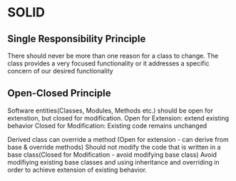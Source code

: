 # SOLID

## Single Responsibility Principle
There should never be more than one reason for a class to change.
The class provides a very focused functionality or it addresses a specific concern of our desired functionality

## Open-Closed Principle
Software entities(Classes, Modules, Methods etc.) should be open for extenstion, but closed for modification.
Open for Extension: extend existing behavior 
Closed for Modification: Existing code remains unchanged

Derived class can override a method (Open for extension - can derive from base & override methods)
Should not modify the code that is written in a base class(Closed for Modification - avoid modifying base class) 
Avoid modifiying existing base classes and using inheritance and overriding in order to achieve extension of existing behavior.
